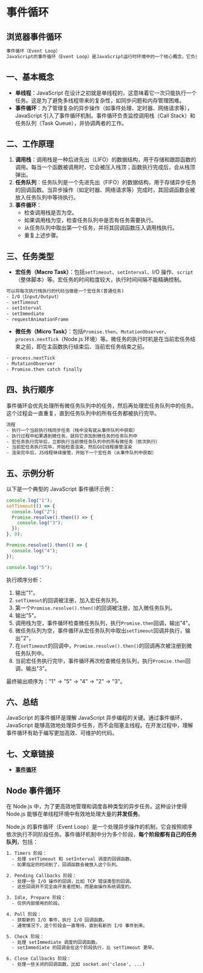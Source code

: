 # 事件循环

## 浏览器事件循环

```txt
事件循环（Event Loop）
JavaScript的事件循环（Event Loop）是JavaScript运行时环境中的一个核心概念，它负责调度任务，确保非阻塞的执行。
```

## 一、基本概念

- **单线程**：JavaScript 在设计之初就是单线程的，这意味着它一次只能执行一个任务。这是为了避免多线程带来的复杂性，如同步问题和内存管理困难。
- **事件循环**：为了管理复杂的异步操作（如事件处理、定时器、网络请求等），JavaScript 引入了事件循环机制。事件循环负责监控调用栈（Call Stack）和任务队列（Task Queue），并协调两者的工作。

## 二、工作原理

1. **调用栈**：调用栈是一种后进先出（LIFO）的数据结构，用于存储和跟踪函数的调用。每当一个函数被调用时，它会被压入栈顶；函数执行完成后，会从栈顶弹出。
2. **任务队列**：任务队列是一个先进先出（FIFO）的数据结构，用于存储异步任务的回调函数。当异步操作（如定时器、网络请求等）完成时，其回调函数会被放入任务队列中等待执行。
3. **事件循环**：
   - 检查调用栈是否为空。
   - 如果调用栈为空，检查任务队列中是否有任务需要执行。
   - 从任务队列中取出第一个任务，并将其回调函数压入调用栈执行。
   - 重复上述步骤。

## 三、任务类型

- **宏任务（Macro Task）**：包括`setTimeout`、`setInterval`、I/O 操作、`script`（整体脚本）等。宏任务的时间粒度较大，执行时间间隔不能精确控制。

```txt
可以将每次执行栈执行的代码当做是一个宏任务(普通任务)
- I/O（Input/Output）
- setTimeout
- setInterval
- setImmediate
- requestAnimationFrame
```

- **微任务（Micro Task）**：包括`Promise.then`、`MutationObserver`、`process.nextTick`（Node.js 环境）等。微任务的执行时机是在当前宏任务结束之前，即在主函数执行结束后、当前宏任务结束之前。

```txt
- process.nextTick
- MutationObserver
- Promise.then catch finally
```

## 四、执行顺序

事件循环会优先处理所有微任务队列中的任务，然后再处理宏任务队列中的任务。这个过程会一直重复，直到任务队列中的所有任务都被执行完毕。

```txt
流程
- 执行一个当前执行栈同步任务（栈中没有就从事件队列中获取）
- 执行过程中如果遇到微任务，就将它添加到微任务的任务队列中
- 宏任务执行完毕后，立即执行当前微任务队列中的所有微任务（依次执行）
- 当前宏任务执行完毕，开始检查渲染，然后GUI线程接管渲染
- 渲染完毕后，JS线程继续接管，开始下一个宏任务（从事件队列中获取）
```

## 五、示例分析

以下是一个典型的 JavaScript 事件循环示例：

```javascript
console.log("1");
setTimeout(() => {
  console.log("2");
  Promise.resolve().then(() => {
    console.log("3");
  });
}, 0);

Promise.resolve().then(() => {
  console.log("4");
});

console.log("5");
```

执行顺序分析：

1. 输出"1"。
2. `setTimeout`的回调被注册，加入宏任务队列。
3. 第一个`Promise.resolve().then()`的回调被注册，加入微任务队列。
4. 输出"5"。
5. 调用栈为空，事件循环检查微任务队列，执行`Promise.then`回调，输出"4"。
6. 微任务队列为空，事件循环从宏任务队列中取出`setTimeout`回调并执行，输出"2"。
7. 在`setTimeout`的回调中，`Promise.resolve().then()`的回调再次被注册到微任务队列中。
8. 当前宏任务执行完毕，事件循环再次检查微任务队列，执行`Promise.then`回调，输出"3"。

最终输出顺序为："1" -> "5" -> "4" -> "2" -> "3"。

## 六、总结

JavaScript 的事件循环是理解 JavaScript 异步编程的关键。通过事件循环，JavaScript 能够高效地处理异步任务，而不会阻塞主线程。在开发过程中，理解事件循环有助于编写更加高效、可维护的代码。

## 七、文章链接

- **[事件循环](https://zhuanlan.zhihu.com/p/580956436)**

## Node 事件循环

在 Node.js 中，为了更高效地管理和调度各种类型的异步任务。这种设计使得 Node.js 能够在单线程环境中有效地处理大量的**并发任务**。

Node.js 的事件循环（Event Loop）是一个处理异步操作的机制，它会按照顺序依次执行不同阶段任务。事件循环机制中分为多个阶段，**每个阶段都有自己的任务队列**，包括：

```txt
1. Timers 阶段：
  - 处理 setTimeout 和 setInterval 调度的回调函数。
  - 如果指定的时间到了，回调函数会被放入这个队列。

2. Pending Callbacks 阶段：
  - 处理一些 I/O 操作的回调，比如 TCP 错误类型的回调。
  - 这些回调并不完全由开发者控制，而是由操作系统调度的。

3. Idle, Prepare 阶段：
  - 仅供内部使用的阶段。

4. Poll 阶段：
  - 获取新的 I/O 事件，执行 I/O 回调函数。
  - 通常情况下，这个阶段会一直等待，直到有新的 I/O 事件到来。

5. Check 阶段：
  - 处理 setImmediate 调度的回调函数。
  - setImmediate 的回调会在这个阶段执行，比 setTimeout 更早。

6. Close Callbacks 阶段：
  - 处理一些关闭的回调函数，比如 socket.on('close', ...)
```
